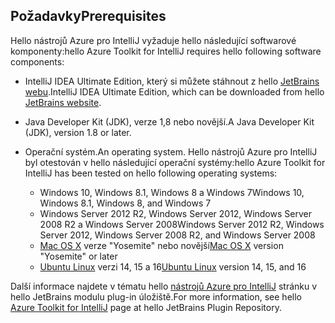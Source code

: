 ## <a name="prerequisites"></a><span data-ttu-id="113d2-101">Požadavky</span><span class="sxs-lookup"><span data-stu-id="113d2-101">Prerequisites</span></span>
<span data-ttu-id="113d2-102">Hello nástrojů Azure pro IntelliJ vyžaduje hello následující softwarové komponenty:</span><span class="sxs-lookup"><span data-stu-id="113d2-102">hello Azure Toolkit for IntelliJ requires hello following software components:</span></span>

* <span data-ttu-id="113d2-103">IntelliJ IDEA Ultimate Edition, který si můžete stáhnout z hello [JetBrains webu](https://www.jetbrains.com/idea/download/).</span><span class="sxs-lookup"><span data-stu-id="113d2-103">IntelliJ IDEA Ultimate Edition, which can be downloaded from hello [JetBrains website](https://www.jetbrains.com/idea/download/).</span></span>

* <span data-ttu-id="113d2-104">Java Developer Kit (JDK), verze 1,8 nebo novější.</span><span class="sxs-lookup"><span data-stu-id="113d2-104">A Java Developer Kit (JDK), version 1.8 or later.</span></span>

* <span data-ttu-id="113d2-105">Operační systém.</span><span class="sxs-lookup"><span data-stu-id="113d2-105">An operating system.</span></span> <span data-ttu-id="113d2-106">Hello nástrojů Azure pro IntelliJ byl otestován v hello následující operační systémy:</span><span class="sxs-lookup"><span data-stu-id="113d2-106">hello Azure Toolkit for IntelliJ has been tested on hello following operating systems:</span></span>
  
  * <span data-ttu-id="113d2-107">Windows 10, Windows 8.1, Windows 8 a Windows 7</span><span class="sxs-lookup"><span data-stu-id="113d2-107">Windows 10, Windows 8.1, Windows 8, and Windows 7</span></span>
  * <span data-ttu-id="113d2-108">Windows Server 2012 R2, Windows Server 2012, Windows Server 2008 R2 a Windows Server 2008</span><span class="sxs-lookup"><span data-stu-id="113d2-108">Windows Server 2012 R2, Windows Server 2012, Windows Server 2008 R2, and Windows Server 2008</span></span>
  * <span data-ttu-id="113d2-109">[Mac OS X](http://www.apple.com/osx) verze "Yosemite" nebo novější</span><span class="sxs-lookup"><span data-stu-id="113d2-109">[Mac OS X](http://www.apple.com/osx) version "Yosemite" or later</span></span>
  * <span data-ttu-id="113d2-110">[Ubuntu Linux](http://www.ubuntu.com) verzi 14, 15 a 16</span><span class="sxs-lookup"><span data-stu-id="113d2-110">[Ubuntu Linux](http://www.ubuntu.com) version 14, 15, and 16</span></span>

<span data-ttu-id="113d2-111">Další informace najdete v tématu hello [nástrojů Azure pro IntelliJ](https://plugins.jetbrains.com/plugin/8053) stránku v hello JetBrains modulu plug-in úložiště.</span><span class="sxs-lookup"><span data-stu-id="113d2-111">For more information, see hello [Azure Toolkit for IntelliJ](https://plugins.jetbrains.com/plugin/8053) page at hello JetBrains Plugin Repository.</span></span>

<!--
> [!IMPORTANT]
> If you are using hello Azure Toolkit for Eclipse on Windows, hello toolkit requires installing hello Azure SDK 2.9.6 or later in order toouse hello Azure emulator. You have two options for installing hello Azure SDK:
> 
> * You can download and install hello Azure SDK by using hello [Web Platform Installer (WebPI)](http://go.microsoft.com/fwlink/?LinkID=252838).
> * If you do not have hello Azure SDK installed when you create your first Azure deployment project, you will be prompted tooautomatically download install hello requisite version of hello Azure SDK.
> 
> Note that hello Azure SDK is only required on Windows.
> 
> 
-->
